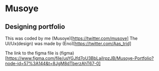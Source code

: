 # Musoye
## Designing portfolio

This was coded by me (Musoye)[https://twitter.com/musoye]
The UI/Ux(design) was made by (Eno)[https://twitter.com/Aas_trid]

The link to the figma file is (figma)[https://www.figma.com/file/usYGJfd7oU3BbLaiIrpzJB/Musoye-Portfolio?node-id=57%3A144&t=8JgM8dTberzAhT67-0]